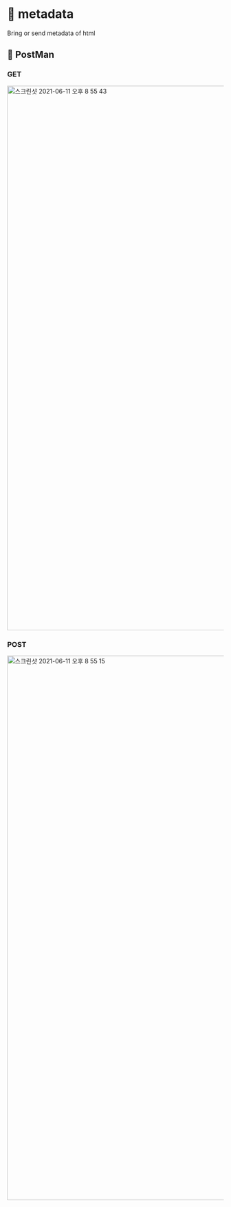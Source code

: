 # 📝 metadata
Bring or send metadata of html


## 🚀 PostMan
### GET
<img width="1266" alt="스크린샷 2021-06-11 오후 8 55 43" src="https://user-images.githubusercontent.com/52025291/121683391-44ce4100-caf8-11eb-920e-890173117882.png">

### POST
<img width="1266" alt="스크린샷 2021-06-11 오후 8 55 15" src="https://user-images.githubusercontent.com/52025291/121683381-41d35080-caf8-11eb-998f-32c9e64739fb.png">
